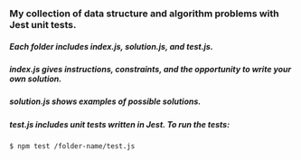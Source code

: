 ### My collection of data structure and algorithm problems with Jest unit tests.

##### Each folder includes index.js, solution.js, and test.js.

##### index.js gives instructions, constraints, and the opportunity to write your own solution. 

##### solution.js shows examples of possible solutions. 

##### test.js includes unit tests written in Jest. To run the tests: 
```$ npm test /folder-name/test.js```
